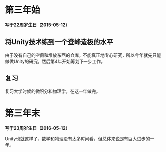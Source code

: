 # 第三年始

**写于22周岁生日（2015-05-12）**

## 将Unity技术练到一个登峰造极的水平

由于没有自己的空间和堆放东西的仓库，不能真正地专心研究，所以今年就先只能做做Unity的研究，然后第4年开始筹划下一步工作。

## 复习

复习大学时候的微积分和物理学，在这一年做完。



# 第三年末

**写于23周岁生日（2016-05-12）**

Unity也就这样了，数学和物理没有太多时间看，但总体来说是有巨大进步的一年。































